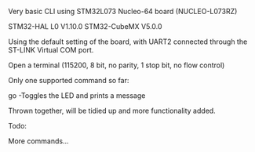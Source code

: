Very basic CLI using STM32L073 Nucleo-64 board (NUCLEO-L073RZ)

STM32-HAL L0 V1.10.0
STM32-CubeMX V5.0.0

Using the default setting of the board, with UART2 connected through the ST-LINK Virtual COM port.

Open a terminal (115200, 8 bit, no parity, 1 stop bit, no flow control)

Only one supported command so far:

go
-Toggles the LED and prints a message

Thrown together, will be tidied up and more functionality added.

Todo:

More commands...